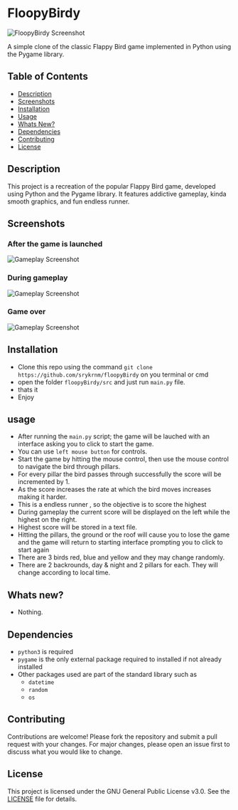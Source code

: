 # FloopyBirdy

![FloopyBirdy Screenshot](logo.png)

A simple clone of the classic Flappy Bird game implemented in Python using the Pygame library.

## Table of Contents

- [Description](#description)
- [Screenshots](#screenshots)
- [Installation](#installation)
- [Usage](#usage)
- [Whats New?](#whats-new)
- [Dependencies](#dependencies) 
- [Contributing](#contributing)
- [License](#license)


## Description

This project is a recreation of the popular Flappy Bird game, developed using Python and the Pygame library. It features addictive gameplay, kinda smooth graphics, and fun endless runner.

## Screenshots

### After the game is launched
![Gameplay Screenshot](assets/screenshots/start.png)

### During gameplay
![Gameplay Screenshot](assets/screenshots/gameplay.png)

### Game over
![Gameplay Screenshot](assets/screenshots/gameover.png)

## Installation

- Clone this repo using the command `git clone https://github.com/srykrnm/floopyBirdy` on you terminal or cmd
- open the folder `floopyBirdy/src` and just run `main.py` file. 
- thats it
- Enjoy

## usage 

- After running the `main.py` script; the game will be lauched with an interface asking you to click to start the game.
- You can use `left mouse button` for controls.
- Start the game by hitting the mouse control, then use the mouse control to navigate the bird through pillars.
- For every pillar the bird passes through successfully the score will be incremented by 1.
- As the score increases the rate at which the bird moves increases making it harder.
- This is a endless runner , so the objective is to score the highest
- During gameplay the current score will be displayed on the left while the highest on the right.
- Highest score will be stored in a text file.
- Hitting the pillars, the ground or the roof will cause you to lose the game and the game will return to starting interface prompting you to click to start again
- There are 3 birds red, blue and yellow and they may change randomly.
- There are 2 backrounds, day & night and 2 pillars for each. They will change according to local time.

## Whats new?

- Nothing.

## Dependencies

- `python3` is required
- `pygame` is the only external package required to installed if not already installed
- Other packages used are part of the standard library such as
    - `datetime`
    - `random`
    - `os`

## Contributing

Contributions are welcome! Please fork the repository and submit a pull request with your changes. For major changes, please open an issue first to discuss what you would like to change.

## License

This project is licensed under the GNU General Public License v3.0. See the [LICENSE](LICENSE) file for details.
